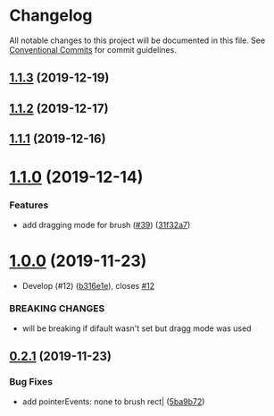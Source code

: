 # Changelog

All notable changes to this project will be documented in this file. See
[Conventional Commits](https://conventionalcommits.org) for commit guidelines.

## [1.1.3](https://github.com/DavidSanwald/react-use-brush/compare/v1.1.2...v1.1.3) (2019-12-19)

## [1.1.2](https://github.com/DavidSanwald/react-use-brush/compare/v1.1.1...v1.1.2) (2019-12-17)

## [1.1.1](https://github.com/DavidSanwald/react-use-brush/compare/v1.1.0...v1.1.1) (2019-12-16)

# [1.1.0](https://github.com/DavidSanwald/react-use-brush/compare/v1.0.0...v1.1.0) (2019-12-14)


### Features

* add dragging mode for brush ([#39](https://github.com/DavidSanwald/react-use-brush/issues/39)) ([31f32a7](https://github.com/DavidSanwald/react-use-brush/commit/31f32a7ef06473d6fda64582aa74bd053c975601))

# [1.0.0](https://github.com/DavidSanwald/react-use-brush/compare/v0.2.1...v1.0.0) (2019-11-23)


* Develop (#12) ([b316e1e](https://github.com/DavidSanwald/react-use-brush/commit/b316e1e71787f7390072fc4180896265d305dfd2)), closes [#12](https://github.com/DavidSanwald/react-use-brush/issues/12)


### BREAKING CHANGES

* will be breaking if difault wasn't set but dragg mode was used

## [0.2.1](https://github.com/DavidSanwald/react-use-brush/compare/v0.2.0...v0.2.1) (2019-11-23)


### Bug Fixes

* add pointerEvents: none to brush rect| ([5ba9b72](https://github.com/DavidSanwald/react-use-brush/commit/5ba9b72004f7db8a9511a2eba02daa29a842f844))
